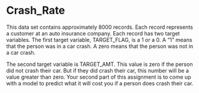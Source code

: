 # Crash_Rate
This data set contains approximately 8000 records. Each record represents a customer at an auto insurance company. Each record has two target variables. The first target variable, TARGET_FLAG, is a 1 or a 0. A “1” means that the person was in a car crash. A zero means that the person was not in a car crash. 

The second target variable is TARGET_AMT. This value is zero if the person did not crash their car. But if they did crash their car, this number will be a value greater than zero. Your second part of this assignment is to come up with a model to predict what it will cost you if a person does crash their car. 
